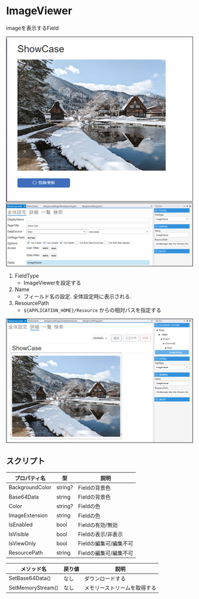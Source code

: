 # ImageViewer

imageを表示するField

<img src="../images/ImageViewer表示.png" alt="ImageViewer表示" title="ImageViewer表示" style="border: 1px solid;">

<img src="../images/ImageViewer設定.png" alt="ImageViewer設定" title="ImageViewer設定" style="border: 1px solid;" >

1. FieldType
    - ImageViewerを設定する
2. Name
    - フィールド名の設定. 全体設定時に表示される.
3. ResourcePath
    - `${APPLICATION_HOME}/Resource` からの相対パスを指定する

<img src="../images/ImageViewer詳細.png" alt="ImageViewer詳細" title="ImageViewer詳細" style="border: 1px solid;">


## スクリプト
| プロパティ名          | 型       | 説明             |
|-----------------|---------|----------------|
| BackgroundColor | string? | Fieldの背景色      | 
| Base64Data      | string  | Fieldの背景色      | 
| Color           | string? | Fieldの色        |
| ImageExtension  | string  | Fieldの色        |
| IsEnabled       | bool    | Fieldの有効/無効    |
| IsVisible       | bool    | Fieldの表示/非表示   |
| IsViewOnly      | bool    | Fieldの編集可/編集不可 |
| ResourcePath    | string  | Fieldの編集可/編集不可 |

| メソッド名             | 戻り値 | 説明             |
|-------------------|-----|----------------|
| SetBase64Data()   | なし  | ダウンロードする       |
| SetMemoryStream() | なし  | メモリーストリームを取得する |
